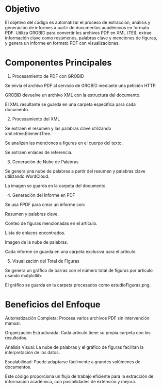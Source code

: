 # Objetivo

El objetivo del código es automatizar el proceso de extracción, análisis y generación de informes a partir de documentos académicos en formato PDF. Utiliza GROBID para convertir los archivos PDF en XML (TEI), extrae información clave como resúmenes, palabras clave y menciones de figuras, y genera un informe en formato PDF con visualizaciones.

# Componentes Principales

1. Procesamiento de PDF con GROBID

Se envía el archivo PDF al servicio de GROBID mediante una petición HTTP.

GROBID devuelve un archivo XML con la estructura del documento.

El XML resultante se guarda en una carpeta específica para cada documento.

2. Procesamiento del XML

Se extraen el resumen y las palabras clave utilizando xml.etree.ElementTree.

Se analizan las menciones a figuras en el cuerpo del texto.

Se extraen enlaces de referencia.

3. Generación de Nube de Palabras

Se genera una nube de palabras a partir del resumen y palabras clave utilizando WordCloud.

La imagen se guarda en la carpeta del documento.

4. Generación del Informe en PDF

Se usa FPDF para crear un informe con:

Resumen y palabras clave.

Conteo de figuras mencionadas en el artículo.

Lista de enlaces encontrados.

Imagen de la nube de palabras.

Cada informe se guarda en una carpeta exclusiva para el artículo.

5. Visualización del Total de Figuras

Se genera un gráfico de barras con el número total de figuras por artículo usando matplotlib.

El gráfico se guarda en la carpeta procesados como estudioFiguras.png.

# Beneficios del Enfoque

Automatización Completa: Procesa varios archivos PDF sin intervención manual.

Organización Estructurada: Cada artículo tiene su propia carpeta con los resultados.

Análisis Visual: La nube de palabras y el gráfico de figuras facilitan la interpretación de los datos.

Escalabilidad: Puede adaptarse fácilmente a grandes volúmenes de documentos.

Este código proporciona un flujo de trabajo eficiente para la extracción de información académica, con posibilidades de extensión y mejora.

